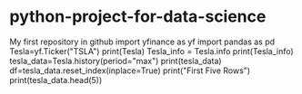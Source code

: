# python-project-for-data-science
My first repository in github
import yfinance as yf
import pandas as pd
Tesla=yf.Ticker("TSLA")
print(Tesla)
Tesla_info = Tesla.info
print(Tesla_info)
tesla_data=Tesla.history(period="max")
print(tesla_data)
df=tesla_data.reset_index(inplace=True)
print("First Five Rows")
print(tesla_data.head(5))
